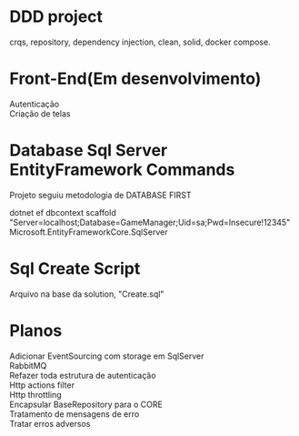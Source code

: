 # DDD project
crqs, repository, dependency injection, clean, solid, docker compose.

# Front-End(Em desenvolvimento)

Autenticação\
Criação de telas

# Database Sql Server EntityFramework Commands
Projeto seguiu metodologia de DATABASE FIRST

dotnet ef dbcontext scaffold "Server=localhost;Database=GameManager;Uid=sa;Pwd=Insecure!12345" Microsoft.EntityFrameworkCore.SqlServer

# Sql Create Script
Arquivo na base da solution, "Create.sql"

# Planos
Adicionar EventSourcing com storage em SqlServer\
RabbitMQ\
Refazer toda estrutura de autenticação\
Http actions filter\
Http throttling\
Encapsular BaseRepository para o CORE\
Tratamento de mensagens de erro\
Tratar erros adversos
